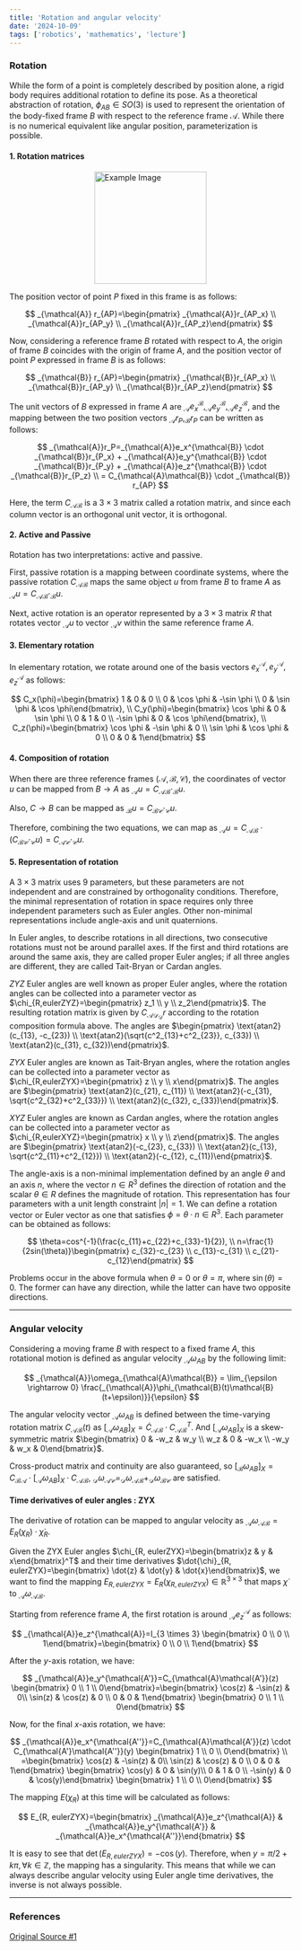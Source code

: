 ```yaml
---
title: 'Rotation and angular velocity'
date: '2024-10-09'
tags: ['robotics', 'mathematics', 'lecture']
---
```


### Rotation

While the form of a point is completely described by position alone, a rigid body requires additional rotation to define its pose. As a theoretical abstraction of rotation, $\phi_{AB} \in SO(3)$ is used to represent the orientation of the body-fixed frame $B$ with respect to the reference frame $\mathcal{A}$. While there is no numerical equivalent like angular position, parameterization is possible.

#### 1. Rotation matrices

<img src="https://velog.velcdn.com/images/devjo/post/947eceec-b8a2-4286-a6c0-b97104bc7199/image.png" alt="Example Image" style="display: block; margin: 0 auto; height:200;" />

The position vector of point $P$ fixed in this frame is as follows:

$$
_{\mathcal{A}} r_{AP}=\begin{pmatrix} _{\mathcal{A}}r_{AP_x} \\ _{\mathcal{A}}r_{AP_y} \\ _{\mathcal{A}}r_{AP_z}\end{pmatrix}
$$

Now, considering a reference frame $B$ rotated with respect to $A$, the origin of frame $B$ coincides with the origin of frame $A$, and the position vector of point $P$ expressed in frame $B$ is as follows:

$$
_{\mathcal{B}} r_{AP}=\begin{pmatrix} _{\mathcal{B}}r_{AP_x} \\ _{\mathcal{B}}r_{AP_y} \\ _{\mathcal{B}}r_{AP_z}\end{pmatrix}
$$

The unit vectors of $B$ expressed in frame $A$ are $_{\mathcal{A}}e_x^{\mathcal{B}}, _{\mathcal{A}}e_y^{\mathcal{B}}, _{\mathcal{A}}e_z^{\mathcal{B}}$, and the mapping between the two position vectors $_{\mathcal{A}}r_P, _{\mathcal{B}}r_P$ can be written as follows:

$$
_{\mathcal{A}}r_P=_{\mathcal{A}}e_x^{\mathcal{B}} \cdot _{\mathcal{B}}r_{P_x} + _{\mathcal{A}}e_y^{\mathcal{B}} \cdot _{\mathcal{B}}r_{P_y} + _{\mathcal{A}}e_z^{\mathcal{B}} \cdot _{\mathcal{B}}r_{P_z} \\
= C_{\mathcal{A}\mathcal{B}} \cdot _{\mathcal{B}} r_{AP}
$$

Here, the term $C_{\mathcal{A}\mathcal{B}}$ is a $3 \times 3$ matrix called a rotation matrix, and since each column vector is an orthogonal unit vector, it is orthogonal.

#### 2. Active and Passive

Rotation has two interpretations: active and passive.

First, passive rotation is a mapping between coordinate systems, where the passive rotation $C_{\mathcal{A}\mathcal{B}}$ maps the same object $u$ from frame $B$ to frame $A$ as $_{\mathcal{A}}u=C_{\mathcal{A}\mathcal{B}} \cdot _{\mathcal{B}}u$.

Next, active rotation is an operator represented by a $3 \times 3$ matrix $R$ that rotates vector $_{\mathcal{A}}u$ to vector $_{\mathcal{A}}v$ within the same reference frame $A$.

#### 3. Elementary rotation

In elementary rotation, we rotate around one of the basis vectors $e_x^{\mathcal{A}}, e_y^{\mathcal{A}}, e_z^{\mathcal{A}}$ as follows:

$$
C_x(\phi)=\begin{bmatrix} 1 & 0 & 0 \\ 0 & \cos \phi & -\sin \phi \\ 0 & \sin \phi & \cos \phi\end{bmatrix}, \\
C_y(\phi)=\begin{bmatrix} \cos \phi & 0 & \sin \phi \\ 0 & 1 & 0 \\ -\sin \phi & 0 & \cos \phi\end{bmatrix}, \\
C_z(\phi)=\begin{bmatrix} \cos \phi & -\sin \phi & 0 \\ \sin \phi & \cos \phi & 0 \\ 0 & 0 & 1\end{bmatrix}
$$

#### 4. Composition of rotation

When there are three reference frames $(\mathcal{A}, \mathcal{B}, \mathcal{C})$, the coordinates of vector $u$ can be mapped from $B \rightarrow A$ as $_{\mathcal{A}}u=C_{\mathcal{A}\mathcal{B}} \cdot _{\mathcal{B}}u$.

Also, $C \rightarrow B$ can be mapped as $_{\mathcal{B}}u=C_{\mathcal{B}\mathcal{C}} \cdot _{\mathcal{C}}u$.

Therefore, combining the two equations, we can map as $_{\mathcal{A}}u=C_{\mathcal{A}\mathcal{B}} \cdot (C_{\mathcal{B}\mathcal{C}} \cdot _{\mathcal{C}}u)=C_{\mathcal{A}\mathcal{C}} \cdot _{\mathcal{C}}u$.

#### 5. Representation of rotation

A $3 \times 3$ matrix uses 9 parameters, but these parameters are not independent and are constrained by orthogonality conditions. Therefore, the minimal representation of rotation in space requires only three independent parameters such as Euler angles. Other non-minimal representations include angle-axis and unit quaternions.

In Euler angles, to describe rotations in all directions, two consecutive rotations must not be around parallel axes. If the first and third rotations are around the same axis, they are called proper Euler angles; if all three angles are different, they are called Tait-Bryan or Cardan angles.

$ZYZ$ Euler angles are well known as proper Euler angles, where the rotation angles can be collected into a parameter vector as $\chi_{R,eulerZYZ}=\begin{pmatrix} z_1 \\ y \\ z_2\end{pmatrix}$. The resulting rotation matrix is given by $C_{\mathcal{A}\mathcal{D}} _{\mathcal{D}}r$ according to the rotation composition formula above. The angles are $\begin{pmatrix} \text{atan2}(c_{13}, -c_{23}) \\ \text{atan2}(\sqrt{c^2_{13}+c^2_{23}}, c_{33}) \\ \text{atan2}(c_{31}, c_{32})\end{pmatrix}$.

$ZYX$ Euler angles are known as Tait-Bryan angles, where the rotation angles can be collected into a parameter vector as $\chi_{R,eulerZYX}=\begin{pmatrix} z \\ y \\ x\end{pmatrix}$. The angles are $\begin{pmatrix} \text{atan2}(c_{21}, c_{11}) \\ \text{atan2}(-c_{31}, \sqrt{c^2_{32}+c^2_{33}}) \\ \text{atan2}(c_{32}, c_{33})\end{pmatrix}$.

$XYZ$ Euler angles are known as Cardan angles, where the rotation angles can be collected into a parameter vector as $\chi_{R,eulerXYZ}=\begin{pmatrix} x \\ y \\ z\end{pmatrix}$. The angles are $\begin{pmatrix} \text{atan2}(-c_{23}, c_{33}) \\ \text{atan2}(c_{13}, \sqrt{c^2_{11}+c^2_{12}}) \\ \text{atan2}(-c_{12}, c_{11})\end{pmatrix}$.

The angle-axis is a non-minimal implementation defined by an angle $\theta$ and an axis $n$, where the vector $n \in R^3$ defines the direction of rotation and the scalar $\theta \in R$ defines the magnitude of rotation. This representation has four parameters with a unit length constraint $|n| = 1$. We can define a rotation vector or Euler vector as one that satisfies $\phi = \theta \cdot n \in R^3$. Each parameter can be obtained as follows:

$$
\theta=cos^{-1}(\frac{c_{11}+c_{22}+c_{33}-1}{2}), \\
n=\frac{1}{2sin(\theta)}\begin{pmatrix} c_{32}-c_{23} \\ c_{13}-c_{31} \\ c_{21}-c_{12}\end{pmatrix}
$$

Problems occur in the above formula when $\theta=0$ or $\theta=\pi$, where $\sin(\theta)=0$. The former can have any direction, while the latter can have two opposite directions.

---

### Angular velocity

Considering a moving frame $B$ with respect to a fixed frame $A$, this rotational motion is defined as angular velocity $_{\mathcal{A}}\omega_{AB}$ by the following limit:

$$
_{\mathcal{A}}\omega_{\mathcal{A}\mathcal{B}} = \lim_{\epsilon \rightarrow 0} \frac{_{\mathcal{A}}\phi_{\mathcal{B}(t)\mathcal{B}(t+\epsilon)}}{\epsilon}
$$

The angular velocity vector $_{\mathcal{A}}\omega_{AB}$ is defined between the time-varying rotation matrix $C_{\mathcal{A}\mathcal{B}}(t)$ as $[_{\mathcal{A}}\omega_{AB}]_X=\dot{C}_{\mathcal{A}\mathcal{B}} \cdot C^T_{\mathcal{A}\mathcal{B}}$. And $[_{\mathcal{A}}\omega_{AB}]_X$ is a skew-symmetric matrix $\begin{bmatrix} 0 & -w_z & w_y \\ w_z & 0 & -w_x \\ -w_y & w_x & 0\end{bmatrix}$.

Cross-product matrix and continuity are also guaranteed, so $[_{\mathcal{B}}\omega_{AB}]_X=C_{\mathcal{B}\mathcal{A}} \cdot [_{\mathcal{A}}\omega_{AB}]_X \cdot C_{\mathcal{A}\mathcal{B}}$, $_{\mathcal{D}}\omega_{\mathcal{A}\mathcal{C}}=_{\mathcal{D}}\omega_{\mathcal{A}\mathcal{B}} + _{\mathcal{D}}\omega_{\mathcal{B}\mathcal{C}}$ are satisfied.

#### Time derivatives of euler angles : ZYX

The derivative of rotation can be mapped to angular velocity as $_{\mathcal{A}}\omega_{\mathcal{A}\mathcal{B}}=E_R(\chi_R) \cdot \dot{\chi}_R$.

Given the ZYX Euler angles $\chi_{R, eulerZYX}=\begin{bmatrix}z & y & x\end{bmatrix}^T$ and their time derivatives $\dot{\chi}_{R, eulerZYX}=\begin{bmatrix} \dot{z} & \dot{y} & \dot{x}\end{bmatrix}$, we want to find the mapping $E_{R,eulerZYX} = E_R(\chi_{R,eulerZYX}) \in \mathbb{R}^{3 \times 3}$ that maps $\dot{\chi}$ to $_{\mathcal{A}}\omega_{\mathcal{A}\mathcal{B}}$.

Starting from reference frame $A$, the first rotation is around $_{\mathcal{A}}e_z^{\mathcal{A}}$ as follows:

$$
_{\mathcal{A}}e_z^{\mathcal{A}}=I_{3 \times 3} \begin{bmatrix} 0 \\ 0 \\ 1\end{bmatrix}=\begin{bmatrix} 0 \\ 0 \\ 1\end{bmatrix}
$$

After the $y$-axis rotation, we have:

$$
_{\mathcal{A}}e_y^{\mathcal{A'}}=C_{\mathcal{A}\mathcal{A'}}(z) \begin{bmatrix} 0 \\ 1 \\ 0\end{bmatrix}=\begin{bmatrix} \cos(z) & -\sin(z) & 0\\ \sin(z) & \cos(z) & 0 \\ 0 & 0 & 1\end{bmatrix} \begin{bmatrix} 0 \\ 1 \\ 0\end{bmatrix}
$$

Now, for the final $x$-axis rotation, we have:

$$
_{\mathcal{A}}e_x^{\mathcal{A''}}=C_{\mathcal{A}\mathcal{A'}}(z) \cdot C_{\mathcal{A'}\mathcal{A''}}(y) \begin{bmatrix} 1 \\ 0 \\ 0\end{bmatrix} \\
=\begin{bmatrix} \cos(z) & -\sin(z) & 0\\ \sin(z) & \cos(z) & 0 \\ 0 & 0 & 1\end{bmatrix} \begin{bmatrix} \cos(y) & 0 & \sin(y)\\ 0 & 1 & 0 \\ -\sin(y) & 0 & \cos(y)\end{bmatrix} \begin{bmatrix} 1 \\ 0 \\ 0\end{bmatrix}
$$

The mapping $E(\chi_R)$ at this time will be calculated as follows:

$$
E_{R, eulerZYX}=\begin{bmatrix} _{\mathcal{A}}e_z^{\mathcal{A}} & _{\mathcal{A}}e_y^{\mathcal{A'}} & _{\mathcal{A}}e_x^{\mathcal{A''}}\end{bmatrix}
$$

It is easy to see that $\det(E_{R,eulerZYX}) = -\cos(y)$. Therefore, when $y = \pi/2 + k\pi, \forall k \in \mathbb{Z}$, the mapping has a singularity. This means that while we can always describe angular velocity using Euler angle time derivatives, the inverse is not always possible.

---

### References

[Original Source #1](https://ethz.ch/content/dam/ethz/special-interest/mavt/robotics-n-intelligent-systems/rsl-dam/documents/RobotDynamics2017/RD_HS2017script.pdf)



